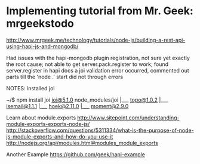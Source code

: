 # Implementing tutorial from Mr. Geek: mrgeekstodo
http://www.mrgeek.me/technology/tutorials/node-js/building-a-rest-api-using-hapi-js-and-mongodb/

Had issues with the hapi-mongodb plugin registration, not sure yet exactly the root cause;
not able to get server.pack.register to work; found server.register in hapi docs
a joi validation error occurred, commented out parts till the 'node .' start did not through errors


NOTES:
installed joi	

~/$ npm install joi
joi@5.1.0 node_modules/joi
|___ topo@1.0.2
|___ isemail@1.1.1
|___ hoek@2.11.0
|___ moment@2.9.0

Learn about module.exports
http://www.sitepoint.com/understanding-module-exports-exports-node-js/
http://stackoverflow.com/questions/5311334/what-is-the-purpose-of-node-js-module-exports-and-how-do-you-use-it
http://nodejs.org/api/modules.html#modules_module_exports


Another Example 
https://github.com/geek/hapi-example
